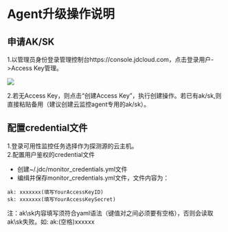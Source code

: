 # Agent升级操作说明
## 申请AK/SK  
1.以管理员身份登录管理控制台https://console.jdcloud.com，点击登录用户->Access Key管理。  

![](https://raw.githubusercontent.com/luolei-laurel/cn/patch-6/image/Cloud-Monitor/Usability-Monitor/aksk.png)  

2.若无Access Key，则点击“创建Access Key”，执行创建操作。若已有ak/sk,则直接粘贴备用（建议创建云监控agent专用的ak/sk）。  

## 配置credential文件  
1.登录可用性监控任务选择作为探测源的云主机。  
2.配置用户鉴权的credential文件
   - 创建~/.jdc/monitor_credentials.yml文件
   - 编缉并保存monitor_credentials.yml文件，文件内容为：
   ```
   ak: xxxxxxx(填写YourAccessKeyID)   
   sk: xxxxxxx(填写YourAccessKeySecret) 
   ```  
   注：ak\sk内容填写须符合yaml语法（键值对之间必须要有空格），否则会读取ak\sk失败。如: ak:(空格)xxxxxx
